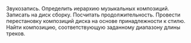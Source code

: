 Звукозапись. Определить иерархию музыкальных композиций. Записать
на диск сборку. Посчитать продолжительность. Провести перестановку
композиций диска на основе принадлежности к стилю. Найти композицию,
соответствующую заданному диапазону длины треков.
